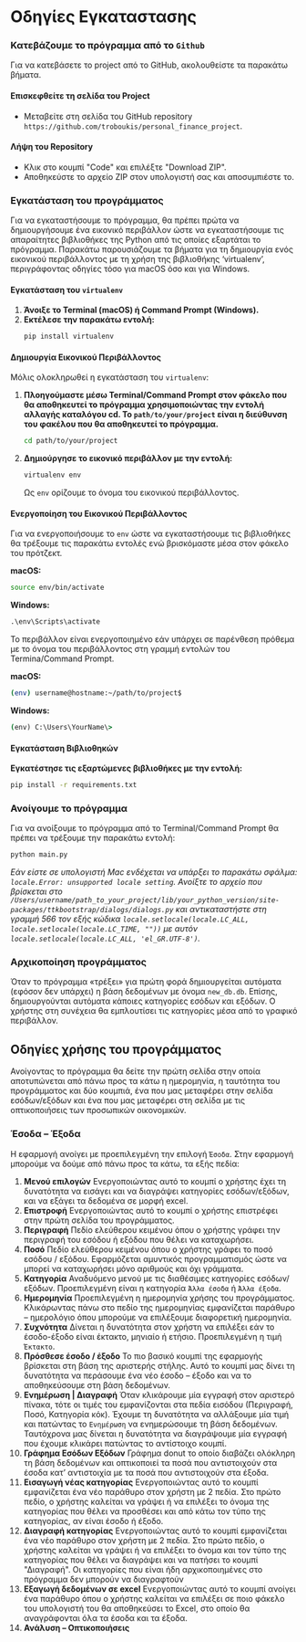 # Οδηγίες Εγκαταστασης

### Κατεβάζουμε το πρόγραμμα από το `Github`
Για να κατεβάσετε το project από το GitHub, ακολουθείστε τα παρακάτω βήματα. 

#### Επισκεφθείτε τη σελίδα του Project
- Μεταβείτε στη σελίδα του GitHub repository `https://github.com/troboukis/personal_finance_project`.

#### Λήψη του Repository
- Κλικ στο κουμπί "Code" και επιλέξτε "Download ZIP".
- Αποθηκεύστε το αρχείο ZIP στον υπολογιστή σας και αποσυμπιέστε το.

### Εγκατάσταση του προγράμματος

Για να εγκαταστήσουμε το πρόγραμμα, θα πρέπει πρώτα να δημιουργήσουμε ένα εικονικό περιβάλλον ώστε να εγκαταστήσουμε τις απαραίτητες βιβλιοθήκες της Python από τις οποίες εξαρτάται το πρόγραμμα. Παρακάτω παρουσιάζουμε τα βήματα για τη δημιουργία ενός εικονικού περιβάλλοντος με τη χρήση της βιβλιοθήκης ‘virtualenv’, περιγράφοντας οδηγίες τόσο για macOS όσο και για Windows.

#### Εγκατάσταση του `virtualenv`

1. **Άνοιξε το Terminal (macOS) ή Command Prompt (Windows).**
2. **Εκτέλεσε την παρακάτω εντολή:**
   ```bash
   pip install virtualenv
   ```

#### Δημιουργία Εικονικού Περιβάλλοντος

Μόλις ολοκληρωθεί η εγκατάσταση του `virtualenv`:

1. **Πλοηγούμαστε μέσω Terminal/Command Prompt στον φάκελο που θα αποθηκευτεί το πρόγραμμα χρησιμοποιώντας την εντολή αλλαγής καταλόγου cd. Το `path/to/your/project` είναι η διεύθυνση του φακέλου που θα αποθηκευτεί το πρόγραμμα.**

   ```bash
   cd path/to/your/project
   ```
2. **Δημιούργησε το εικονικό περιβάλλον με την εντολή:**
   ```bash
   virtualenv env
   ```
   Ως `env` ορίζουμε το όνομα του εικονικού περιβάλλοντος.

#### Ενεργοποίηση του Εικονικού Περιβάλλοντος

Για να ενεργοποιήσουμε το `env` ώστε να εγκαταστήσουμε τις βιβλιοθήκες θα τρέξουμε τις παρακάτω εντολές ενώ βρισκόμαστε μέσα στον φάκελο του πρότζεκτ.

**macOS:**
   ```bash
   source env/bin/activate
   ```

**Windows:**
   ```cmd
   .\env\Scripts\activate
   ```
Το περιβάλλον είναι ενεργοποιημένο εάν υπάρχει σε παρένθεση πρόθεμα με το όνομα του περιβάλλοντος στη γραμμή εντολών του Termina/Command Prompt. 

**macOS:**
   ```bash
   (env) username@hostname:~/path/to/project$
   ```

**Windows:**
   ```cmd
   (env) C:\Users\YourName\>
```

#### Εγκατάσταση Βιβλιοθηκών

**Εγκατέστησε τις εξαρτώμενες βιβλιοθήκες με την εντολή:**
   ```bash
   pip install -r requirements.txt
   ```

### Ανοίγουμε το πρόγραμμα
Για να ανοίξουμε το πρόγραμμα από το Terminal/Command Prompt θα πρέπει να τρέξουμε την παρακάτω εντολή:
``` bash
python main.py
```

*Εάν είστε σε υπολογιστή Mac ενδέχεται να υπάρξει το παρακάτω σφάλμα: `locale.Error: unsupported locale setting`. Ανοίξτε το αρχείο που βρίσκεται στο `/Users/username/path_to_your_project/lib/your_python_version/site-packages/ttkbootstrap/dialogs/dialogs.py` και αντικαταστήστε στη γραμμή 566 τον εξής κώδικα `locale.setlocale(locale.LC_ALL, locale.setlocale(locale.LC_TIME, ""))` με αυτόν `locale.setlocale(locale.LC_ALL, 'el_GR.UTF-8')`.*

### Αρχικοποίηση προγράμματος
Όταν το πρόγραμμα «τρέξει» για πρώτη φορά δημιουργείται αυτόματα (εφόσον δεν υπάρχει) η βάση δεδομένων με όνομα `new_db.db`. Επίσης, δημιουργούνται αυτόματα κάποιες κατηγορίες εσόδων και εξόδων. Ο χρήστης στη συνέχεια θα εμπλουτίσει τις κατηγορίες μέσα από το γραφικό περιβάλλον.

## Οδηγίες χρήσης του προγράμματος
Ανοίγοντας το πρόγραμμα θα δείτε την πρώτη σελίδα στην οποία αποτυπώνεται από πάνω προς τα κάτω η ημερομηνία, η ταυτότητα του προγράμματος και δύο κουμπιά, ένα που μας μεταφέρει στην σελίδα εσόδων/εξόδων και ένα που μας μεταφέρει στη σελίδα με τις οπτικοποιήσεις των προσωπικών οικονομικών. 

### Έσοδα – Έξοδα
Η εφαρμογή ανοίγει με προεπιλεγμένη την επιλογή `Έσοδα`. Στην εφαρμογή μπορούμε να δούμε από πάνω προς τα κάτω, τα εξής πεδία:
1. **Μενού επιλογών** 
Ενεργοποιώντας αυτό το κουμπί ο χρήστης έχει τη δυνατότητα να εισάγει και να διαγράψει κατηγορίες εσόδων/εξόδων, και να εξάγει τα δεδομένα σε μορφή excel. 
2. **Επιστροφή**
Ενεργοποιώντας αυτό το κουμπί ο χρήστης επιστρέφει στην πρώτη σελίδα του προγράμματος.
3. **Περιγραφή**
Πεδίο ελεύθερου κειμένου όπου ο χρήστης γράφει την περιγραφή του εσόδου ή εξόδου που θέλει να καταχωρήσει. 
4. **Ποσό**
Πεδίο ελεύθερου κειμένου όπου ο χρήστης γράφει το ποσό εσόδου / εξόδου. Εφαρμόζεται αμυντικός προγραμματισμός ώστε να μπορεί να καταχωρήσει μόνο αριθμούς και όχι γράμματα. 
5. **Κατηγορία**
Αναδυόμενο μενού με τις διαθέσιμες κατηγορίες εσόδων/εξόδων. Προεπιλεγμένη είναι η κατηγορία `Άλλα έσοδα` ή `Άλλα έξοδα`. 
6. **Ημερομηνία**
Προεπιλεγμένη η ημερομηνία χρήσης του προγράμματος. Κλικάρωντας πάνω στο πεδίο της ημερομηνίας εμφανίζεται παράθυρο – ημερολόγιο όπου μπορούμε να επιλέξουμε διαφορετική ημερομηνία. 
7. **Συχνότητα**
Δίνεται η δυνατότητα στον χρήστη να επιλέξει εάν το έσοδο-έξοδο είναι έκτακτο, μηνιαίο ή ετήσιο. Προεπιλεγμένη η τιμή `Έκτακτο`.
8. **Πρόσθεσε έσοδο / έξοδο**
Το πιο βασικό κουμπί της εφαρμογής βρίσκεται στη βάση της αριστερής στήλης. Αυτό το κουμπί μας δίνει τη δυνατότητα να περάσουμε ένα νέο έσοδο – έξοδο και να το αποθηκεύσουμε στη βάση δεδομένων.
9. **Ενημέρωση | Διαγραφή**
Όταν κλικάρουμε μία εγγραφή στον αριστερό πίνακα, τότε οι τιμές του εμφανίζονται στα πεδία εισόδου (Περιγραφή, Ποσό, Κατηγορία κόκ). Έχουμε τη δυνατότητα να αλλάξουμε μία τιμή και πατώντας το `Ενημέρωση` να ενημερώσουμε τη βάση δεδομένων. Ταυτόχρονα μας δίνεται η δυνατότητα να διαγράψουμε μία εγγραφή που έχουμε κλικάρει πατώντας το αντίστοιχο κουμπί. 
10. **Γράφημα Εσόδων Εξόδων**
Γράφημα donut το οποίο διαβάζει ολόκληρη τη βάση δεδομένων και οπτικοποιεί τα ποσά που αντιστοιχούν στα έσοδα κατ’ αντιστοιχία με τα ποσά που αντιστοιχούν στα έξοδα. 
11. **Εισαγωγή νέας κατηγορίας**
Ενεργοποιώντας αυτό το κουμπί εμφανίζεται ένα νέο παράθυρο στον χρήστη με 2 πεδία. Στο πρώτο πεδίο, ο χρήστης καλείται να γράψει ή να επιλέξει το όνομα της κατηγορίας που θέλει να προσθέσει και από κάτω τον τύπο της κατηγορίας, αν είναι έσοδο ή έξοδο.
12. **Διαγραφή κατηγορίας**
Ενεργοποιώντας αυτό το κουμπί εμφανίζεται ένα νέο παράθυρο στον χρήστη με 2 πεδία. Στο πρώτο πεδίο, ο χρήστης καλείται να γράψει ή να επιλέξει το όνομα και τον τύπο της κατηγορίας που θέλει να διαγράψει και να πατήσει το κουμπί "Διαγραφή". Οι κατηγορίες που είναι ήδη αρχικοποιημένες στο πρόγραμμα δεν μπορούν να διαγραφτούν  
13. **Εξαγωγή δεδομένων σε excel**
Ενεργοποιώντας αυτό το κουμπί ανοίγει ένα παράθυρο όπου ο χρήστης καλείται να επιλέξει σε ποιο φάκελο του υπολογιστή του θα αποθηκεύσει το Excel, στο οποίο θα αναγράφονται όλα τα έσοδα και τα έξοδα.
14. **Ανάλυση – Οπτικοποιήσεις**
